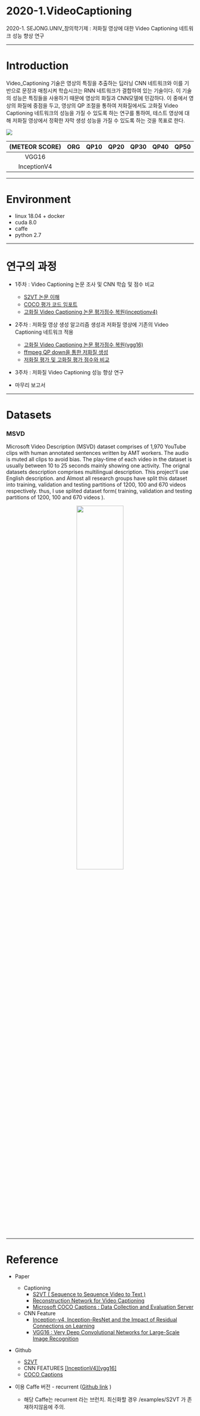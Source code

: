 # 2020-1.VideoCaptioning
2020-1. SEJONG.UNIV_창의학기제 : 저화질 영상에 대한 Video Captioning 네트워크 성능 향상 연구

---
# Introduction 
 Video_Captioning 기술은 영상의 특징을 추출하는 딥러닝 CNN 네트워크와 이를 기반으로 문장과 매칭시켜 학습시크는 RNN 네트워크가 결합하여 있는 기술이다. 이 기술의 성능은 특징들을 사용하기 때문에 영상의 화질과 CNN모델에 민감하다. 이 중에서 영상의 화질에 중점을 두고, 영상의 QP 조절을 통하여 저화질에서도 고화질 Video Captioning 네트워크의 성능을 가질 수 있도록 하는 연구를 통하여, 테스트 영상에 대해 저화질 영상에서 정확한 자막 생성 성능을 가질 수 있도록 하는 것을 목표로 한다. 
 
 ![](https://github.com/chldydgh4687/2020-1.VideoCaptioning/blob/master/pic/qp_picture.png?raw=true)
 
 | (METEOR SCORE) | ORG | QP10 | QP20 | QP30 | QP40 | QP50 | 
|:---:|:---:|:---:|:---:|:---:|:---:|:---:| 
| VGG16 |  |  | |  |  |  |
| InceptionV4 |  |  | |  |  |  |
---
# Environment

- linux 18.04 + docker
- cuda 8.0
- caffe
- python 2.7

---

# 연구의 과정

- 1주차 : Video Captioning 논문 조사 및 CNN 학습 및 점수 비교
    - [S2VT 논문 이해](https://github.com/chldydgh4687/2020-1.VideoCaptioning/wiki/%5B-S2VT-%5D-Sequence-to-Sequence-Video-to-Text)
    - [COCO 평가 코드 임포트](https://github.com/chldydgh4687/2020-1.VideoCaptioning/wiki/COCO-%ED%8F%89%EA%B0%80-%EC%BD%94%EB%93%9C-%EC%9E%84%ED%8F%AC%ED%8A%B8-%EB%B0%8F-%EA%B3%A0%ED%99%94%EC%A7%88-Video-Captioning-%EB%85%BC%EB%AC%B8-%ED%8F%89%EA%B0%80%EC%A0%90%EC%88%98-%EB%B3%B5%EC%9B%90(inception_v4))
    - [고화질 Video Captioning 논문 평가점수 복원(inceptionv4)](https://github.com/chldydgh4687/2020-1.VideoCaptioning/wiki/%EA%B3%A0%ED%99%94%EC%A7%88-Video-Captioning-%EB%85%BC%EB%AC%B8-%ED%8F%89%EA%B0%80%EC%A0%90%EC%88%98-%EB%B3%B5%EC%9B%90)

- 2주차 : 저화질 영상 생성 알고리즘 생성과 저화질 영상에 기존의 Video Captioning 네트워크 적용
    - [고화질 Video Captioning 논문 평가점수 복원(vgg16)](https://github.com/chldydgh4687/2020-1.VideoCaptioning/wiki/%EA%B3%A0%ED%99%94%EC%A7%88-Video-Captioning-%EB%85%BC%EB%AC%B8-%ED%8F%89%EA%B0%80%EC%A0%90%EC%88%98-%EB%B3%B5%EC%9B%90)
    - [ffmpeg QP down을 통한 저화질 생성](https://github.com/chldydgh4687/2020-1.VideoCaptioning/wiki/ffmpeg-QP-down%EC%9D%84-%ED%86%B5%ED%95%9C-%EC%A0%80%ED%99%94%EC%A7%88-%EC%98%81%EC%83%81-%EC%83%9D%EC%84%B1)
    - [저화질 평가 및 고화질 평가 점수와 비교]()
- 3주차 : 저화질 Video Captioning 성능 향상 연구

- 마무리 보고서


---

# Datasets 

### MSVD

Microsoft Video Description (MSVD) dataset comprises of 1,970 YouTube clips with human annotated sentences written by AMT workers. The audio is muted all clips to avoid bias.
The play-time of each video in the dataset is usually between 10 to 25 seconds mainly showing one activity. The orignal datasets description comprises multilingual description. This project'll use English description. and Almost all research groups have split this dataset into training, validation and testing partitions of 1200, 100 and 670 videos respectively. thus, I use splited dataset form( training, validation and testing partitions of 1200, 100 and 670 videos ).

<p align="center"><img src="https://github.com/chldydgh4687/2020-1.VideoCaptioning/blob/master/pic/msvd_sample.PNG?raw=true" width="50%">

---

# Reference

- Paper  
    - Captioning
        - [S2VT ( Sequence to Sequence Video to Text )](https://vsubhashini.github.io/s2vt.html)  
        - [Reconstruction Network for Video Captioning](https://arxiv.org/pdf/1504.00325.pdf)  
        - [Microsoft COCO Captions : Data Collection and Evaluation Server](https://arxiv.org/pdf/1803.11438.pdf)  
    - CNN Feature
        - [Inception-v4, Inception-ResNet and the Impact of Residual Connections on Learning](https://arxiv.org/pdf/1602.07261.pdf)
        - [VGG16 : Very Deep Convolutional Networks for Large-Scale Image Recognition](https://arxiv.org/pdf/1409.1556.pdf%20http://arxiv.org/abs/1409.1556.pdf)
  
- Github  
    - [S2VT](https://github.com/vsubhashini/caffe/tree/recurrent/examples/s2vt)
    - CNN FEATURES [[InceptionV4]](https://github.com/hobincar/pytorch-video-feature-extractor)[[vgg16]](https://github.com/YiyongHuang/S2VT)
    - [COCO Captions](https://github.com/salaniz/pycocoevalcap)
  
- 이용 Caffe 버전 - recurrent ([Github link](https://github.com/vsubhashini/caffe/tree/recurrent/examples/s2vt) )
    - 해당 Caffe는 recurrent 라는 브런치. 최신화할 경우 /examples/S2VT 가 존재하지않음에 주의.
